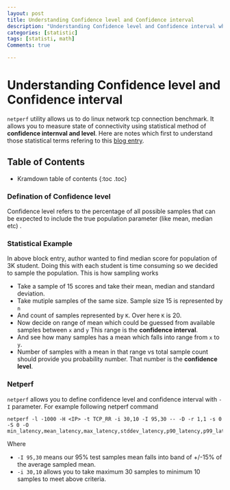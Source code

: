 ```yaml
---
layout: post
title: Understanding Confidence level and Confidence interval
description: "Understanding Confidence level and Confidence interval while using netperf"
categories: [statistic]
tags: [statisti, math]
Comments: true

---
```








# Understanding Confidence level and Confidence interval

`netperf` utility allows us to do linux network tcp connection benchmark. It allows you to measure state of connectivity using statistical method of **confidence internval and level**. Here are notes which first to understand those statistical terms refering to this [blog entry](https://sanjayjsw05.medium.com/confidence-interval-and-confidence-level-layman-explanation-572a20eaaf2d). 

## Table of Contents

* Kramdown table of contents
{:toc .toc}




### Defination of Confidence level

Confidence level refers to the percentage of all possible samples that can be expected to include the true population parameter (like mean, median etc) .



### Statistical Example

In above block entry, author wanted to find median score for population of 3K student. Doing this with each student is time consuming so we decided to sample the population. This is how sampling works

- Take a sample of 15 scores and take their mean, median and standard deviation.
- Take mutiple samples of the same size. Sample size 15 is represented by `n`
- And count of samples represented by `K`. Over here `K` is 20.
- Now decide on range of mean which could be guessed from available samples between `x` and `y`  This range is the **confidence interval**.
- And see how many samples has a mean which falls into range from `x` to `y`. 
- Number of samples with a mean in that range vs total sample count should provide you probability number. That number is the **confidence level**. 



### Netperf

 `netperf` allows you to define confidence level and confidence interval with `-I` parameter. For example following netperf command 

```
netperf -l -1000 -H <IP> -t TCP_RR -i 30,10 -I 95,30 -- -D -r 1,1 -s 0 -S 0 -O min_latency,mean_latency,max_latency,stddev_latency,p90_latency,p99_latency,transaction_rate 
```

 Where 

- `-I 95,30` means our 95% test samples mean falls into band of +/-15% of the average sampled mean.
- `-i 30,10` allows you to take maximum 30 samples to minimum 10 samples to meet above criteria.    




